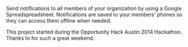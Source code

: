 Send notifications to all members of your organization by using a Google Spreadspreadsheet. Notifications are saved to your members' phones so they can access them offline when needed.

This project started during the Opportunity Hack Austin 2014 Hackathon. Thanks to <everyone> for such a great weekend.

